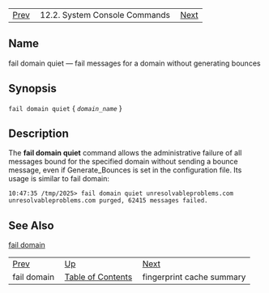 |     |     |     |
| --- | --- | --- |
| [Prev](console_commands.fail_domain)  | 12.2. System Console Commands |  [Next](console_commands.fingerprint_cache_summary.php) |

<a name="console_commands.fail_domain_quiet"></a>
## Name

fail domain quiet — fail messages for a domain without generating bounces

## Synopsis

`fail domain quiet` { *`domain_name`* }

<a name="idp15983936"></a>
## Description

The **fail domain quiet**              command allows the administrative failure of all messages bound for the specified domain without sending a bounce message, even if Generate_Bounces is set in the configuration file. Its usage is similar to fail domain:

```
10:47:35 /tmp/2025> fail domain quiet unresolvableproblems.com
unresolvableproblems.com purged, 62415 messages failed.
```
<a name="idp15986896"></a>
## See Also

[fail domain](console_commands.fail_domain "fail domain")

|     |     |     |
| --- | --- | --- |
| [Prev](console_commands.fail_domain)  | [Up](console.commands.non-module.php) |  [Next](console_commands.fingerprint_cache_summary.php) |
| fail domain  | [Table of Contents](index) |  fingerprint cache summary |
